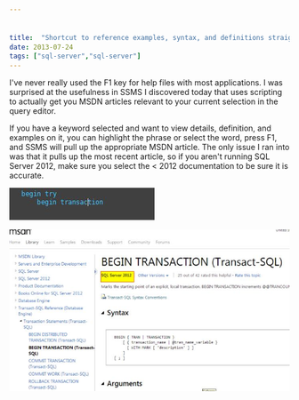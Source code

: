 ```yaml
---


title:  "Shortcut to reference examples, syntax, and definitions straight from SSMS"
date: 2013-07-24
tags: ["sql-server","sql-server"]
---
```


I've never really used the F1 key for help files with most applications. I was surprised at the usefulness in SSMS I discovered today that uses scripting to actually get you MSDN articles relevant to your current selection in the query editor.

If you have a keyword selected and want to view details, definition, and examples on it, you can highlight the phrase or select the word, press F1, and SSMS will pull up the appropriate MSDN article. The only issue I ran into was that it pulls up the most recent article, so if you aren't running SQL Server 2012, make sure you select the
< 2012 documentation to be sure it is accurate.

![f1_shortcut_query](/assets/img/f1_shortcut_query_kfowoy.png)

![f1_shortcut_results](/assets/img/f1_shortcut_results_cayikt.png)
